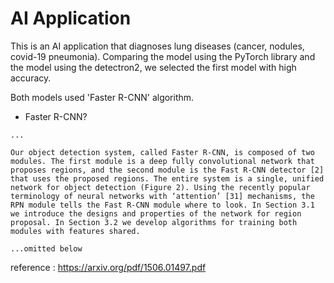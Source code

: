 # AI Application

This is an AI application that diagnoses lung diseases (cancer, nodules, covid-19 pneumonia).
Comparing the model using the PyTorch library and the model using the detectron2, we selected the first model with high accuracy.

Both models used 'Faster R-CNN' algorithm.

- Faster R-CNN?
```
...

Our object detection system, called Faster R-CNN, is composed of two modules. The first module is a deep fully convolutional network that proposes regions, and the second module is the Fast R-CNN detector [2] that uses the proposed regions. The entire system is a single, unified network for object detection (Figure 2). Using the recently popular terminology of neural networks with ‘attention’ [31] mechanisms, the RPN module tells the Fast R-CNN module where to look. In Section 3.1 we introduce the designs and properties of the network for region proposal. In Section 3.2 we develop algorithms for training both modules with features shared.

...omitted below

```

reference : https://arxiv.org/pdf/1506.01497.pdf
